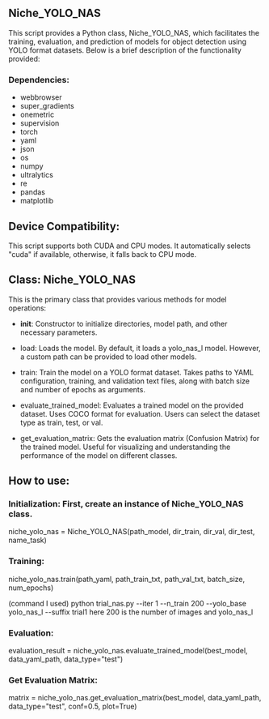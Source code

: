 ## Niche_YOLO_NAS
This script provides a Python class, Niche_YOLO_NAS, which facilitates the training, evaluation, and prediction of models for object detection using YOLO format datasets. Below is a brief description of the functionality provided:

### Dependencies:
- webbrowser
- super_gradients
- onemetric
- supervision
- torch
- yaml
- json
- os
- numpy
- ultralytics
- re
- pandas
- matplotlib
## Device Compatibility:
This script supports both CUDA and CPU modes. It automatically selects "cuda" if available, otherwise, it falls back to CPU mode.

## Class: Niche_YOLO_NAS
This is the primary class that provides various methods for model operations:

- __init__: Constructor to initialize directories, model path, and other necessary parameters.

- load: Loads the model. By default, it loads a yolo_nas_l model. However, a custom path can be provided to load other models.

- train: Train the model on a YOLO format dataset. Takes paths to YAML configuration, training, and validation text files, along with batch size and number of epochs as arguments.

- evaluate_trained_model: Evaluates a trained model on the provided dataset. Uses COCO format for evaluation. Users can select the dataset type as train, test, or val.

- get_evaluation_matrix: Gets the evaluation matrix (Confusion Matrix) for the trained model. Useful for visualizing and understanding the performance of the model on different classes.

## How to use:

### Initialization: First, create an instance of Niche_YOLO_NAS class.
niche_yolo_nas = Niche_YOLO_NAS(path_model, dir_train, dir_val, dir_test, name_task)
### Training:
niche_yolo_nas.train(path_yaml, path_train_txt, path_val_txt, batch_size, num_epochs)

(command I used) python trial_nas.py --iter 1 --n_train 200 --yolo_base yolo_nas_l --suffix trial1 here 200 is the number of images and yolo_nas_l

### Evaluation:
evaluation_result = niche_yolo_nas.evaluate_trained_model(best_model, data_yaml_path, data_type="test")

### Get Evaluation Matrix:
matrix = niche_yolo_nas.get_evaluation_matrix(best_model, data_yaml_path, data_type="test", conf=0.5, plot=True)
